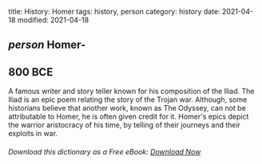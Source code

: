 title: History: Homer
tags: history, person
category: history
date: 2021-04-18
modified: 2021-04-18

## _person_ Homer-
 800 BCE
-
A famous writer and story teller known
for his composition of the Iliad. The Iliad is an
epic poem relating the story of the Trojan war. Although, some
historians believe that another work, known as The Odyssey, 
can not be attributable to Homer, he is often given credit for it.
Homer's epics depict the warrior aristocracy of his time, by telling
of their journeys and their exploits in war.


###### Download *this* dictionary as a Free eBook: [Download Now]({static}static/SerfHistoryDictionary.pdf)

